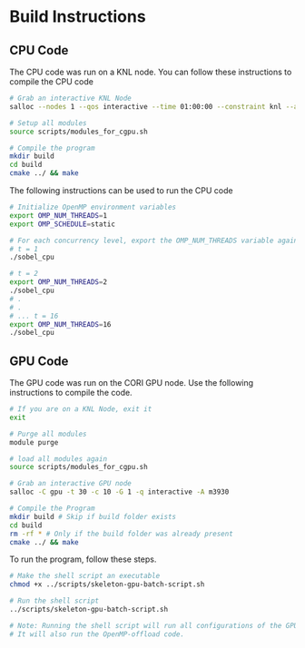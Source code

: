 # Build Instructions

## CPU Code

The CPU code was run on a KNL node. You can follow these instructions to compile the CPU code

```bash
# Grab an interactive KNL Node
salloc --nodes 1 --qos interactive --time 01:00:00 --constraint knl --account m3930

# Setup all modules
source scripts/modules_for_cgpu.sh

# Compile the program
mkdir build
cd build
cmake ../ && make
```

The following instructions can be used to run the CPU code 

```bash
# Initialize OpenMP environment variables
export OMP_NUM_THREADS=1
export OMP_SCHEDULE=static

# For each concurrency level, export the OMP_NUM_THREADS variable again before running the tests.
# t = 1
./sobel_cpu

# t = 2
export OMP_NUM_THREADS=2
./sobel_cpu
# .
# .
# ... t = 16
export OMP_NUM_THREADS=16
./sobel_cpu
```

## GPU Code

The GPU code was run on the CORI GPU node. Use the following instructions to compile the code.

```bash
# If you are on a KNL Node, exit it
exit

# Purge all modules
module purge

# load all modules again
source scripts/modules_for_cgpu.sh

# Grab an interactive GPU node
salloc -C gpu -t 30 -c 10 -G 1 -q interactive -A m3930

# Compile the Program
mkdir build # Skip if build folder exists
cd build
rm -rf * # Only if the build folder was already present
cmake ../ && make
```

To run the program, follow these steps.

```bash
# Make the shell script an executable
chmod +x ../scripts/skeleton-gpu-batch-script.sh

# Run the shell script
../scripts/skeleton-gpu-batch-script.sh

# Note: Running the shell script will run all configurations of the GPU code (all variations of number of blocks and number of threads per block).
# It will also run the OpenMP-offload code.
```